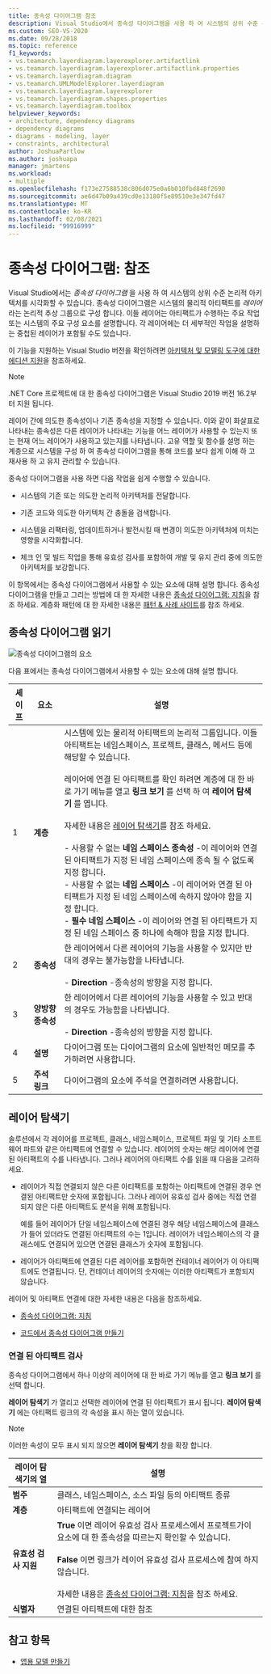 ```yaml
---
title: 종속성 다이어그램 참조
description: Visual Studio에서 종속성 다이어그램을 사용 하 여 시스템의 상위 수준 논리적 아키텍처를 시각화할 수 있습니다.
ms.custom: SEO-VS-2020
ms.date: 09/28/2018
ms.topic: reference
f1_keywords:
- vs.teamarch.layerdiagram.layerexplorer.artifactlink
- vs.teamarch.layerdiagram.layerexplorer.artifactlink.properties
- vs.teamarch.layerdiagram.diagram
- vs.teamarch.UMLModelExplorer.layerdiagram
- vs.teamarch.layerdiagram.layerexplorer
- vs.teamarch.layerdiagram.shapes.properties
- vs.teamarch.layerdiagram.toolbox
helpviewer_keywords:
- architecture, dependency diagrams
- dependency diagrams
- diagrams - modeling, layer
- constraints, architectural
author: JoshuaPartlow
ms.author: joshuapa
manager: jmartens
ms.workload:
- multiple
ms.openlocfilehash: f173e27588538c806d075e0a6b010fbd848f2690
ms.sourcegitcommit: ae6d47b09a439cd0e13180f5e89510e3e347fd47
ms.translationtype: MT
ms.contentlocale: ko-KR
ms.lasthandoff: 02/08/2021
ms.locfileid: "99916999"
---
```

# <a name="dependency-diagrams-reference"></a>종속성 다이어그램: 참조

Visual Studio에서는 *종속성 다이어그램* 을 사용 하 여 시스템의 상위 수준 논리적 아키텍처를 시각화할 수 있습니다. 종속성 다이어그램은 시스템의 물리적 아티팩트를 *레이어* 라는 논리적 추상 그룹으로 구성 합니다. 이들 레이어는 아티팩트가 수행하는 주요 작업 또는 시스템의 주요 구성 요소를 설명합니다. 각 레이어에는 더 세부적인 작업을 설명하는 중첩된 레이어가 포함될 수도 있습니다.

이 기능을 지원하는 Visual Studio 버전을 확인하려면 [아키텍처 및 모델링 도구에 대한 에디션 지원](../modeling/what-s-new-for-design-in-visual-studio.md#VersionSupport)을 참조하세요.

> [!NOTE]
> .NET Core 프로젝트에 대 한 종속성 다이어그램은 Visual Studio 2019 버전 16.2부터 지원 됩니다.

레이어 간에 의도한 종속성이나 기존 종속성을 지정할 수 있습니다. 이와 같이 화살표로 나타내는 종속성은 다른 레이어가 나타내는 기능을 어느 레이어가 사용할 수 있는지 또는 현재 어느 레이어가 사용하고 있는지를 나타냅니다. 고유 역할 및 함수를 설명 하는 계층으로 시스템을 구성 하 여 종속성 다이어그램을 통해 코드를 보다 쉽게 이해 하 고 재사용 하 고 유지 관리할 수 있습니다.

종속성 다이어그램을 사용 하면 다음 작업을 쉽게 수행할 수 있습니다.

- 시스템의 기존 또는 의도한 논리적 아키텍처를 전달합니다.

- 기존 코드와 의도한 아키텍처 간 충돌을 검색합니다.

- 시스템을 리팩터링, 업데이트하거나 발전시킬 때 변경이 의도한 아키텍처에 미치는 영향을 시각화합니다.

- 체크 인 및 빌드 작업을 통해 유효성 검사를 포함하여 개발 및 유지 관리 중에 의도한 아키텍처를 보강합니다.

이 항목에서는 종속성 다이어그램에서 사용할 수 있는 요소에 대해 설명 합니다. 종속성 다이어그램을 만들고 그리는 방법에 대 한 자세한 내용은 [종속성 다이어그램: 지침](../modeling/layer-diagrams-guidelines.md)을 참조 하세요. 계층화 패턴에 대 한 자세한 내용은 [패턴 & 사례 사이트](https://archive.codeplex.com/?p=apparch)를 참조 하세요.

## <a name="reading-dependency-diagrams"></a>종속성 다이어그램 읽기

![종속성 다이어그램의 요소](../modeling/media/uml_layerrefreading.png)

다음 표에서는 종속성 다이어그램에서 사용할 수 있는 요소에 대해 설명 합니다.

|**셰이프**|**요소**|**설명**|
|-|-|-|
|1|**계층**|시스템에 있는 물리적 아티팩트의 논리적 그룹입니다. 이들 아티팩트는 네임스페이스, 프로젝트, 클래스, 메서드 등에 해당할 수 있습니다.<br /><br /> 레이어에 연결 된 아티팩트를 확인 하려면 계층에 대 한 바로 가기 메뉴를 열고 **링크 보기** 를 선택 하 여 **레이어 탐색기** 를 엽니다.<br /><br /> 자세한 내용은 [레이어 탐색기](#Explorer)를 참조 하세요.<br /><br /> -   사용할 수 없는 **네임 스페이스 종속성** -이 레이어와 연결 된 아티팩트가 지정 된 네임 스페이스에 종속 될 수 없도록 지정 합니다.<br />-   사용할 수 없는 **네임 스페이스** -이 레이어와 연결 된 아티팩트가 지정 된 네임 스페이스에 속하지 않아야 함을 지정 합니다.<br />-   **필수 네임 스페이스** -이 레이어와 연결 된 아티팩트가 지정 된 네임 스페이스 중 하나에 속해야 함을 지정 합니다.|
|2|**종속성**|한 레이어에서 다른 레이어의 기능을 사용할 수 있지만 반대의 경우는 불가능함을 나타냅니다.<br /><br /> -   **Direction** -종속성의 방향을 지정 합니다.|
|3|**양방향 종속성**|한 레이어에서 다른 레이어의 기능을 사용할 수 있고 반대의 경우도 가능함을 나타냅니다.<br /><br /> -   **Direction** -종속성의 방향을 지정 합니다.|
|4|**설명**|다이어그램 또는 다이어그램의 요소에 일반적인 메모를 추가하려면 사용합니다.|
|5|**주석 링크**|다이어그램의 요소에 주석을 연결하려면 사용합니다.|

## <a name="layer-explorer"></a><a name="Explorer"></a> 레이어 탐색기

솔루션에서 각 레이어를 프로젝트, 클래스, 네임스페이스, 프로젝트 파일 및 기타 소프트웨어 파트와 같은 아티팩트에 연결할 수 있습니다. 레이어의 숫자는 해당 레이어에 연결된 아티팩트의 수를 나타냅니다. 그러나 레이어의 아티팩트 수를 읽을 때 다음을 고려하세요.

- 레이어가 직접 연결되지 않은 다른 아티팩트를 포함하는 아티팩트에 연결된 경우 연결된 아티팩트만 숫자에 포함됩니다. 그러나 레이어 유효성 검사 중에는 직접 연결되지 않은 다른 아티팩트도 분석을 위해 포함됩니다.

     예를 들어 레이어가 단일 네임스페이스에 연결된 경우 해당 네임스페이스에 클래스가 들어 있더라도 연결된 아티팩트의 수는 1입니다. 레이어가 네임스페이스의 각 클래스에도 연결되어 있으면 연결된 클래스가 숫자에 포함됩니다.

- 레이어가 아티팩트에 연결된 다른 레이어를 포함하면 컨테이너 레이어가 이 아티팩트에도 연결됩니다. 단, 컨테이너 레이어의 숫자에는 이러한 아티팩트가 포함되지 않습니다.

레이어 및 아티팩트 연결에 대한 자세한 내용은 다음을 참조하세요.

- [종속성 다이어그램: 지침](../modeling/layer-diagrams-guidelines.md)

- [코드에서 종속성 다이어그램 만들기](../modeling/create-layer-diagrams-from-your-code.md)

### <a name="examine-the-linked-artifacts"></a>연결 된 아티팩트 검사

종속성 다이어그램에서 하나 이상의 레이어에 대 한 바로 가기 메뉴를 열고 **링크 보기** 를 선택 합니다.

**레이어 탐색기** 가 열리고 선택한 레이어에 연결 된 아티팩트가 표시 됩니다. **레이어 탐색기** 에는 아티팩트 링크의 각 속성을 표시 하는 열이 있습니다.

> [!NOTE]
> 이러한 속성이 모두 표시 되지 않으면 **레이어 탐색기** 창을 확장 합니다.

|**레이어 탐색기의 열**|**설명**|
|-|-|
|**범주**|클래스, 네임스페이스, 소스 파일 등의 아티팩트 종류|
|**계층**|아티팩트에 연결되는 레이어|
|**유효성 검사 지원**|**True** 이면 레이어 유효성 검사 프로세스에서 프로젝트가이 요소에 대 한 종속성을 따르는지 확인할 수 있습니다.<br /><br /> **False** 이면 링크가 레이어 유효성 검사 프로세스에 참여 하지 않습니다.<br /><br /> 자세한 내용은 [종속성 다이어그램: 지침](../modeling/layer-diagrams-guidelines.md)을 참조 하세요.|
|**식별자**|연결된 아티팩트에 대한 참조|

## <a name="see-also"></a>참고 항목

- [앱용 모델 만들기](../modeling/create-models-for-your-app.md)
